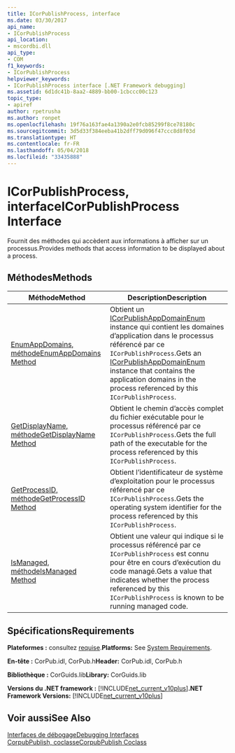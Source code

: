 ```yaml
---
title: ICorPublishProcess, interface
ms.date: 03/30/2017
api_name:
- ICorPublishProcess
api_location:
- mscordbi.dll
api_type:
- COM
f1_keywords:
- ICorPublishProcess
helpviewer_keywords:
- ICorPublishProcess interface [.NET Framework debugging]
ms.assetid: 6d1dc41b-8aa2-4889-bb00-1cbccc00c123
topic_type:
- apiref
author: rpetrusha
ms.author: ronpet
ms.openlocfilehash: 19f76a163fae4a1390a2e0fcb85299f8ce78180c
ms.sourcegitcommit: 3d5d33f384eeba41b2dff79d096f47ccc8d8f03d
ms.translationtype: HT
ms.contentlocale: fr-FR
ms.lasthandoff: 05/04/2018
ms.locfileid: "33435888"
---
```

# <a name="icorpublishprocess-interface"></a><span data-ttu-id="6093d-102">ICorPublishProcess, interface</span><span class="sxs-lookup"><span data-stu-id="6093d-102">ICorPublishProcess Interface</span></span>
<span data-ttu-id="6093d-103">Fournit des méthodes qui accèdent aux informations à afficher sur un processus.</span><span class="sxs-lookup"><span data-stu-id="6093d-103">Provides methods that access information to be displayed about a process.</span></span>  
  
## <a name="methods"></a><span data-ttu-id="6093d-104">Méthodes</span><span class="sxs-lookup"><span data-stu-id="6093d-104">Methods</span></span>  
  
|<span data-ttu-id="6093d-105">Méthode</span><span class="sxs-lookup"><span data-stu-id="6093d-105">Method</span></span>|<span data-ttu-id="6093d-106">Description</span><span class="sxs-lookup"><span data-stu-id="6093d-106">Description</span></span>|  
|------------|-----------------|  
|[<span data-ttu-id="6093d-107">EnumAppDomains, méthode</span><span class="sxs-lookup"><span data-stu-id="6093d-107">EnumAppDomains Method</span></span>](../../../../docs/framework/unmanaged-api/debugging/icorpublishprocess-enumappdomains-method.md)|<span data-ttu-id="6093d-108">Obtient un [ICorPublishAppDomainEnum](../../../../docs/framework/unmanaged-api/debugging/icorpublishappdomainenum-interface.md) instance qui contient les domaines d’application dans le processus référencé par ce `ICorPublishProcess`.</span><span class="sxs-lookup"><span data-stu-id="6093d-108">Gets an [ICorPublishAppDomainEnum](../../../../docs/framework/unmanaged-api/debugging/icorpublishappdomainenum-interface.md) instance that contains the application domains in the process referenced by this `ICorPublishProcess`.</span></span>|  
|[<span data-ttu-id="6093d-109">GetDisplayName, méthode</span><span class="sxs-lookup"><span data-stu-id="6093d-109">GetDisplayName Method</span></span>](../../../../docs/framework/unmanaged-api/debugging/icorpublishprocess-getdisplayname-method.md)|<span data-ttu-id="6093d-110">Obtient le chemin d’accès complet du fichier exécutable pour le processus référencé par ce `ICorPublishProcess`.</span><span class="sxs-lookup"><span data-stu-id="6093d-110">Gets the full path of the executable for the process referenced by this `ICorPublishProcess`.</span></span>|  
|[<span data-ttu-id="6093d-111">GetProcessID, méthode</span><span class="sxs-lookup"><span data-stu-id="6093d-111">GetProcessID Method</span></span>](../../../../docs/framework/unmanaged-api/debugging/icorpublishprocess-getprocessid-method.md)|<span data-ttu-id="6093d-112">Obtient l’identificateur de système d’exploitation pour le processus référencé par ce `ICorPublishProcess`.</span><span class="sxs-lookup"><span data-stu-id="6093d-112">Gets the operating system identifier for the process referenced by this `ICorPublishProcess`.</span></span>|  
|[<span data-ttu-id="6093d-113">IsManaged, méthode</span><span class="sxs-lookup"><span data-stu-id="6093d-113">IsManaged Method</span></span>](../../../../docs/framework/unmanaged-api/debugging/icorpublishprocess-ismanaged-method.md)|<span data-ttu-id="6093d-114">Obtient une valeur qui indique si le processus référencé par ce `ICorPublishProcess` est connu pour être en cours d’exécution du code managé.</span><span class="sxs-lookup"><span data-stu-id="6093d-114">Gets a value that indicates whether the process referenced by this `ICorPublishProcess` is known to be running managed code.</span></span>|  
  
## <a name="requirements"></a><span data-ttu-id="6093d-115">Spécifications</span><span class="sxs-lookup"><span data-stu-id="6093d-115">Requirements</span></span>  
 <span data-ttu-id="6093d-116">**Plateformes :** consultez [requise](../../../../docs/framework/get-started/system-requirements.md).</span><span class="sxs-lookup"><span data-stu-id="6093d-116">**Platforms:** See [System Requirements](../../../../docs/framework/get-started/system-requirements.md).</span></span>  
  
 <span data-ttu-id="6093d-117">**En-tête :** CorPub.idl, CorPub.h</span><span class="sxs-lookup"><span data-stu-id="6093d-117">**Header:** CorPub.idl, CorPub.h</span></span>  
  
 <span data-ttu-id="6093d-118">**Bibliothèque :** CorGuids.lib</span><span class="sxs-lookup"><span data-stu-id="6093d-118">**Library:** CorGuids.lib</span></span>  
  
 <span data-ttu-id="6093d-119">**Versions du .NET framework :** [!INCLUDE[net_current_v10plus](../../../../includes/net-current-v10plus-md.md)]</span><span class="sxs-lookup"><span data-stu-id="6093d-119">**.NET Framework Versions:** [!INCLUDE[net_current_v10plus](../../../../includes/net-current-v10plus-md.md)]</span></span>  
  
## <a name="see-also"></a><span data-ttu-id="6093d-120">Voir aussi</span><span class="sxs-lookup"><span data-stu-id="6093d-120">See Also</span></span>  
 [<span data-ttu-id="6093d-121">Interfaces de débogage</span><span class="sxs-lookup"><span data-stu-id="6093d-121">Debugging Interfaces</span></span>](../../../../docs/framework/unmanaged-api/debugging/debugging-interfaces.md)  
 [<span data-ttu-id="6093d-122">CorpubPublish, coclasse</span><span class="sxs-lookup"><span data-stu-id="6093d-122">CorpubPublish Coclass</span></span>](../../../../docs/framework/unmanaged-api/debugging/corpubpublish-coclass.md)
